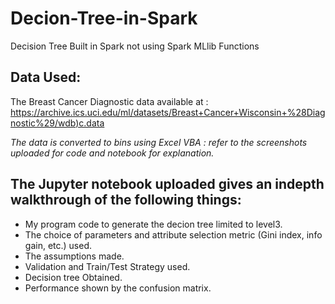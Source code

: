 # Decion-Tree-in-Spark
Decision Tree Built in Spark not using Spark MLlib Functions

Data Used:
----------

The Breast Cancer Diagnostic data available at : [https://archive.ics.uci.edu/ml/datasets/Breast+Cancer+Wisconsin+%28Diagnostic%29/wdb)c.data](https://archive.ics.uci.edu/ml/datasets/Breast+Cancer+Wisconsin+%28Diagnostic%29/wdbc.data)

*The data is converted to bins using Excel VBA : refer to the screenshots uploaded for code and notebook for explanation.*

The Jupyter notebook uploaded gives an indepth walkthrough of the following things:
-----------------------------------------------------------------------------------
  - My program code to generate the decion tree limited to level3.
  - The choice of parameters and attribute selection metric (Gini index, info gain, etc.) used.
  -	The assumptions made.
  -	Validation and Train/Test Strategy used.
  -	Decision tree Obtained.
  -	Performance shown by the confusion matrix.
